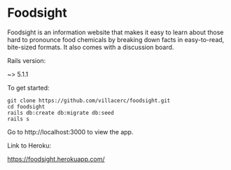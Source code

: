 # Foodsight

Foodsight is an information website that makes it easy to learn about those hard to pronounce food chemicals by breaking down facts in easy-to-read, bite-sized formats. It also comes with a discussion board.

Rails version:

~> 5.1.1

To get started:

```
git clone https://github.com/villacerc/foodsight.git
cd foodsight
rails db:create db:migrate db:seed
rails s
```
Go to http://localhost:3000 to view the app.  

Link to Heroku:  
  
https://foodsight.herokuapp.com/
